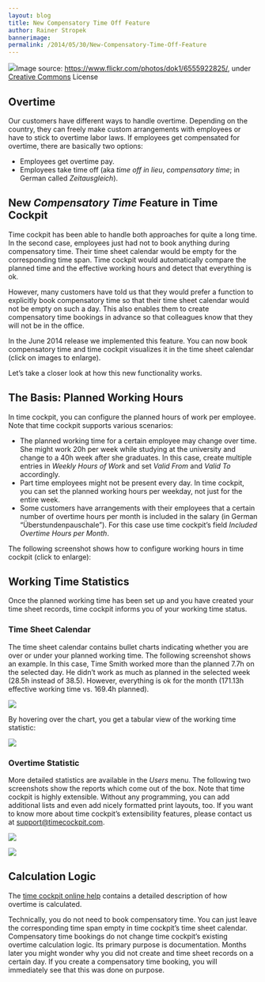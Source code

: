```yaml
---
layout: blog
title: New Compensatory Time Off Feature
author: Rainer Stropek
bannerimage: 
permalink: /2014/05/30/New-Compensatory-Time-Off-Feature
---
```


<div class="imageCaption" xmlns="http://www.w3.org/1999/xhtml">
  <img src="{{site.baseurl}}images/blog/2014/05/CompTime/CompTimeHeader.jpg" />Image source: <a href="https://www.flickr.com/photos/rtadlock/2716877199/" target="_blank">https://www.flickr.com/photos/dok1/6555922825/</a>, under <a href="https://creativecommons.org/licenses/by/2.0/deed.de" target="_blank">Creative Commons</a> License</div><h2 xmlns="http://www.w3.org/1999/xhtml">Overtime</h2><p xmlns="http://www.w3.org/1999/xhtml">Our customers have different ways to handle overtime. Depending on the country, they can freely make custom arrangements with employees or have to stick to overtime labor laws. If employees get compensated for overtime, there are basically two options:</p><ul xmlns="http://www.w3.org/1999/xhtml">
  <li>Employees get overtime pay.</li>
  <li>Employees take time off (aka <em>time off in lieu</em>, <em>compensatory time</em>; in German called <em>Zeitausgleich</em>).</li>
</ul><h2 xmlns="http://www.w3.org/1999/xhtml">New <em>Compensatory Time</em> Feature in Time Cockpit</h2><p xmlns="http://www.w3.org/1999/xhtml">Time cockpit has been able to handle both approaches for quite a long time. In the second case, employees just had not to book anything during compensatory time. Their time sheet calendar would be empty for the corresponding time span. Time cockpit would automatically compare the planned time and the effective working hours and detect that everything is ok.</p><p xmlns="http://www.w3.org/1999/xhtml">However, many customers have told us that they would prefer a function to explicitly book compensatory time so that their time sheet calendar would not be empty on such a day. This also enables them to create compensatory time bookings in advance so that colleagues know that they will not be in the office.</p><p xmlns="http://www.w3.org/1999/xhtml">In the June 2014 release we implemented this feature. You can now book compensatory time and time cockpit visualizes it in the time sheet calendar (click on images to enlarge).</p><f:function name="Composite.Media.ImageGallery.Slimbox2" xmlns:f="http://www.composite.net/ns/function/1.0">
  <f:param name="MediaImage" value="MediaArchive:5f74abf1-19ab-44a3-b2f4-ab5c6264d868" xmlns:f="http://www.composite.net/ns/function/1.0" />
  <f:param name="ThumbnailMaxWidth" value="800" xmlns:f="http://www.composite.net/ns/function/1.0" />
  <f:param name="ThumbnailMaxHeight" value="800" xmlns:f="http://www.composite.net/ns/function/1.0" />
  <f:param name="ImageMaxWidth" value="1920" xmlns:f="http://www.composite.net/ns/function/1.0" />
  <f:param name="ImageMaxHeight" value="1280" xmlns:f="http://www.composite.net/ns/function/1.0" />
</f:function><f:function name="Composite.Media.ImageGallery.Slimbox2" xmlns:f="http://www.composite.net/ns/function/1.0">
  <f:param name="MediaImage" value="MediaArchive:89f7a675-feaf-4dc4-8c49-15acd7ec4842" xmlns:f="http://www.composite.net/ns/function/1.0" />
  <f:param name="ThumbnailMaxWidth" value="800" xmlns:f="http://www.composite.net/ns/function/1.0" />
  <f:param name="ThumbnailMaxHeight" value="800" xmlns:f="http://www.composite.net/ns/function/1.0" />
  <f:param name="ImageMaxWidth" value="1920" xmlns:f="http://www.composite.net/ns/function/1.0" />
  <f:param name="ImageMaxHeight" value="1280" xmlns:f="http://www.composite.net/ns/function/1.0" />
</f:function><p xmlns="http://www.w3.org/1999/xhtml">Let’s take a closer look at how this new functionality works.</p><h2 xmlns="http://www.w3.org/1999/xhtml">The Basis: Planned Working Hours</h2><p xmlns="http://www.w3.org/1999/xhtml">In time cockpit, you can configure the planned hours of work per employee. Note that time cockpit supports various scenarios:</p><ul xmlns="http://www.w3.org/1999/xhtml">
  <li>The planned working time for a certain employee may change over time. She might work 20h per week while studying at the university and change to a 40h week after she graduates. In this case, create multiple entries in <em>Weekly Hours of Work</em> and set <em>Valid From</em> and <em>Valid To</em> accordingly.</li>
  <li>Part time employees might not be present every day. In time cockpit, you can set the planned working hours per weekday, not just for the entire week.</li>
  <li>Some customers have arrangements with their employees that a certain number of overtime hours per month is included in the salary (in German “Überstundenpauschale”). For this case use time cockpit’s field <em>Included Overtime Hours per Month</em>.</li>
</ul><p xmlns="http://www.w3.org/1999/xhtml">The following screenshot shows how to configure working hours in time cockpit (click to enlarge):</p><f:function name="Composite.Media.ImageGallery.Slimbox2" xmlns:f="http://www.composite.net/ns/function/1.0">
  <f:param name="MediaImage" value="MediaArchive:3349d5f8-1942-4666-96d3-ebbc30c40dd4" xmlns:f="http://www.composite.net/ns/function/1.0" />
  <f:param name="ThumbnailMaxWidth" value="800" xmlns:f="http://www.composite.net/ns/function/1.0" />
  <f:param name="ThumbnailMaxHeight" value="800" xmlns:f="http://www.composite.net/ns/function/1.0" />
  <f:param name="ImageMaxWidth" value="1920" xmlns:f="http://www.composite.net/ns/function/1.0" />
  <f:param name="ImageMaxHeight" value="1280" xmlns:f="http://www.composite.net/ns/function/1.0" />
</f:function><h2 xmlns="http://www.w3.org/1999/xhtml">Working Time Statistics</h2><p xmlns="http://www.w3.org/1999/xhtml">Once the planned working time has been set up and you have created your time sheet records, time cockpit informs you of your working time status.</p><h3 xmlns="http://www.w3.org/1999/xhtml">Time Sheet Calendar</h3><p xmlns="http://www.w3.org/1999/xhtml">The time sheet calendar contains bullet charts indicating whether you are over or under your planned working time. The following screenshot shows an example. In this case, Time Smith worked more than the planned 7.7h on the selected day. He didn’t work as much as planned in the selected week (28.5h instead of 38.5). However, everything is ok for the month (171.13h effective working time vs. 169.4h planned).</p><p xmlns="http://www.w3.org/1999/xhtml">
  <img src="{{site.baseurl}}images/blog/2014/05/CompTime/WorkingTimeBulletChart.png" />
</p><p xmlns="http://www.w3.org/1999/xhtml">By hovering over the chart, you get a tabular view of the working time statistic:</p><p xmlns="http://www.w3.org/1999/xhtml">
  <img src="{{site.baseurl}}images/blog/2014/05/CompTime/WorkingTimeInCalendar.png" />
</p><h3 xmlns="http://www.w3.org/1999/xhtml">Overtime Statistic</h3><p xmlns="http://www.w3.org/1999/xhtml">More detailed statistics are available in the <em>Users</em> menu. The following two screenshots show the reports which come out of the box. Note that time cockpit is highly extensible. Without any programming, you can add additional lists and even add nicely formatted print layouts, too. If you want to know more about time cockpit’s extensibility features, please contact us at <a href="mailto:support@timecockpit.com">support@timecockpit.com</a>.</p><p xmlns="http://www.w3.org/1999/xhtml">
  <img src="{{site.baseurl}}images/blog/2014/05/CompTime/TargetActualComparison.png" />
</p><p xmlns="http://www.w3.org/1999/xhtml">
  <img src="{{site.baseurl}}images/blog/2014/05/CompTime/OvertimeStatistic.png" />
</p><h2 xmlns="http://www.w3.org/1999/xhtml">Calculation Logic</h2><p xmlns="http://www.w3.org/1999/xhtml">The <a href="http://help.timecockpit.com/?topic=html/d0ca12b0-d108-433b-8b2c-92d37d29fc02.htm" target="_blank">time cockpit online help</a> contains a detailed description of how overtime is calculated.</p><p xmlns="http://www.w3.org/1999/xhtml">Technically, you do not need to book compensatory time. You can just leave the corresponding time span empty in time cockpit’s time sheet calendar. Compensatory time bookings do not change time cockpit’s existing overtime calculation logic. Its primary purpose is documentation. Months later you might wonder why you did not create and time sheet records on a certain day. If you create a compensatory time booking, you will immediately see that this was done on purpose.</p>